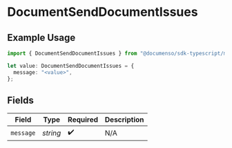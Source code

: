 # DocumentSendDocumentIssues

## Example Usage

```typescript
import { DocumentSendDocumentIssues } from "@documenso/sdk-typescript/models/errors";

let value: DocumentSendDocumentIssues = {
  message: "<value>",
};
```

## Fields

| Field              | Type               | Required           | Description        |
| ------------------ | ------------------ | ------------------ | ------------------ |
| `message`          | *string*           | :heavy_check_mark: | N/A                |
